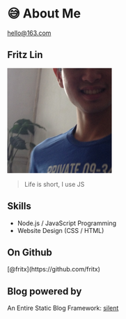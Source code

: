 # 😅 About Me

<hello@163.com>

## Fritz Lin

<img alt="avatar" src="avatar.jpg" width="240">

> Life is short, I use JS

## Skills

- Node.js / JavaScript Programming
- Website Design (CSS / HTML)

## On Github

<style>.v-middle *{vertical-align:middle}.v-middle .img-a{font-size:0}</style>
<p class="v-middle">
[@fritx](https://github.com/fritx)&nbsp;&nbsp;<a class="img-a" href="https://github.com/fritx">![](https://img.shields.io/github/stars/fritx?style=social)</a>
</p>

## Blog powered by

An Entire Static Blog Framework: [silent](projects/silent_2.0/)
